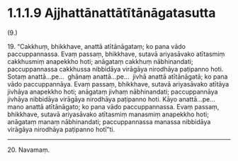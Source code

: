 # 1.1.1.9 Ajjhattānattātītānāgatasutta

(9.)

19\. “Cakkhuṃ, bhikkhave, anattā atītānāgataṃ; ko pana vādo paccuppannassa. Evaṃ passaṃ, bhikkhave, sutavā ariyasāvako atītasmiṃ cakkhusmiṃ anapekkho hoti; anāgataṃ cakkhuṃ nābhinandati; paccuppannassa cakkhussa nibbidāya virāgāya nirodhāya paṭipanno hoti. Sotaṃ anattā…pe…  ghānaṃ anattā…pe…  jivhā anattā atītānāgatā; ko pana vādo paccuppannāya. Evaṃ passaṃ, bhikkhave, sutavā ariyasāvako atītāya jivhāya anapekkho hoti; anāgataṃ jivhaṃ nābhinandati; paccuppannāya jivhāya nibbidāya virāgāya nirodhāya paṭipanno hoti. Kāyo anattā…pe…  mano anattā atītānāgato; ko pana vādo paccuppannassa. Evaṃ passaṃ, bhikkhave, sutavā ariyasāvako atītasmiṃ manasmiṃ anapekkho hoti; anāgataṃ manaṃ nābhinandati; paccuppannassa manassa nibbidāya virāgāya nirodhāya paṭipanno hotī”ti.

---

20\. Navamaṃ.
